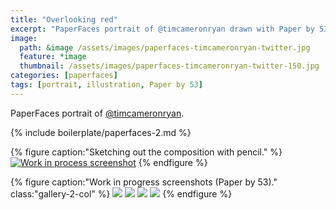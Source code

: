 ```yaml
---
title: "Overlooking red"
excerpt: "PaperFaces portrait of @timcameronryan drawn with Paper by 53 on an iPad."
image: 
  path: &image /assets/images/paperfaces-timcameronryan-twitter.jpg 
  feature: *image
  thumbnail: /assets/images/paperfaces-timcameronryan-twitter-150.jpg
categories: [paperfaces]
tags: [portrait, illustration, Paper by 53]
---
```


PaperFaces portrait of [@timcameronryan](https://twitter.com/timcameronryan).

{% include boilerplate/paperfaces-2.md %}

{% figure caption:"Sketching out the composition with pencil." %}
[![Work in process screenshot](/assets/images/paperfaces-timcameronryan-process-1-750.jpg)](/assets/images/paperfaces-timcameronryan-process-1-lg.jpg)
{% endfigure %}

{% figure caption:"Work in progress screenshots (Paper by 53)." class:"gallery-2-col" %}
[![](/assets/images/paperfaces-timcameronryan-process-2-600.jpg)](/assets/images/paperfaces-timcameronryan-process-2-lg.jpg)
[![](/assets/images/paperfaces-timcameronryan-process-3-600.jpg)](/assets/images/paperfaces-timcameronryan-process-3-lg.jpg)
[![](/assets/images/paperfaces-timcameronryan-process-4-600.jpg)](/assets/images/paperfaces-timcameronryan-process-4-lg.jpg)
[![](/assets/images/paperfaces-timcameronryan-process-5-600.jpg)](/assets/images/paperfaces-timcameronryan-process-5-lg.jpg)
{% endfigure %}
